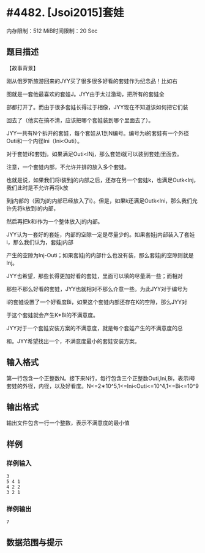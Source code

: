 # #4482. [Jsoi2015]套娃

内存限制：512 MiB时间限制：20 Sec

## 题目描述

【故事背景】

刚从俄罗斯旅游回来的JYY买了很多很多好看的套娃作为纪念品！比如右

图就是一套他最喜欢的套娃J。JYY由于太过激动，把所有的套娃全

部都打开了。而由于很多套娃长得过于相像，JYY现在不知道该如何把它们装

回去了（他实在搞不清，应该把哪个套娃装到哪个里面去了）。

JYY一共有N个拆开的套娃，每个套娃从1到N编号。编号为i的套娃有一个外径Outi和一个内径Ini（Ini<Outi）。

对于套娃i和套娃j，如果满足Outi<INj，那么套娃i就可以装到套娃j里面去。

注意，一个套娃内部，不允许并排的放入多个套娃。

也就是说，如果我们将i装到j的内部之后，还存在另一个套娃k，也满足Outk<Inj，我们此时是不允许再将k放

到j内部的（因为j的内部已经放入了i）。但是，如果k还满足Outk<Ini，那么我们允许先将k放到i的内部，

然后再把k和i作为一个整体放入j的内部。

JYY认为一套好的套娃，内部的空隙一定是尽量少的。如果套娃j内部装入了套娃i，那么我们认为，套娃j内部

产生的空隙为Inj-Outi；如果套娃j的内部什么也没有装，那么套娃j的空隙则就是Inj。

JYY也希望，那些长得更加好看的套娃，里面可以填的尽量满一些；而相对

那些不那么好看的套娃，JYY也就相对不那么介意一些。为此JYY对于编号为

i的套娃设置了一个好看度Bi，如果这个套娃内部还存在K的空隙，那么JYY对

于这个套娃就会产生K*Bi的不满意度。

JYY对于一个套娃安装方案的不满意度，就是每个套娃产生的不满意度的总

和。JYY希望找出一个，不满意度最小的套娃安装方案。

## 输入格式

第一行包含一个正整数N。接下来N行，每行包含三个正整数Outi,Ini,Bi，表示i号套娃的外径，内径，以及好看度。N<=2&lowast;10^5,1<=Ini<Outi<=10^4,1<=Bi<=10^9

## 输出格式

输出文件包含一行一个整数，表示不满意度的最小值

## 样例

### 样例输入

    
    3
    5 4 1
    4 2 2
    3 2 1
    

### 样例输出

    
    7
    

## 数据范围与提示
